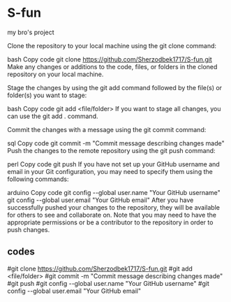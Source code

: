 # S-fun
my bro's project

Clone the repository to your local machine using the git clone command:

bash
Copy code
git clone https://github.com/Sherzodbek1717/S-fun.git
Make any changes or additions to the code, files, or folders in the cloned repository on your local machine.

Stage the changes by using the git add command followed by the file(s) or folder(s) you want to stage:

bash
Copy code
git add <file/folder>
If you want to stage all changes, you can use the git add . command.

Commit the changes with a message using the git commit command:

sql
Copy code
git commit -m "Commit message describing changes made"
Push the changes to the remote repository using the git push command:

perl
Copy code
git push
If you have not set up your GitHub username and email in your Git configuration, you may need to specify them using the following commands:

arduino
Copy code
git config --global user.name "Your GitHub username"
git config --global user.email "Your GitHub email"
After you have successfully pushed your changes to the repository, they will be available for others to see and collaborate on. Note that you may need to have the appropriate permissions or be a contributor to the repository in order to push changes.


## codes 

#git clone https://github.com/Sherzodbek1717/S-fun.git
#git add <file/folder>
#git commit -m "Commit message describing changes made"
#git push
#git config --global user.name "Your GitHub username"
#git config --global user.email "Your GitHub email"

